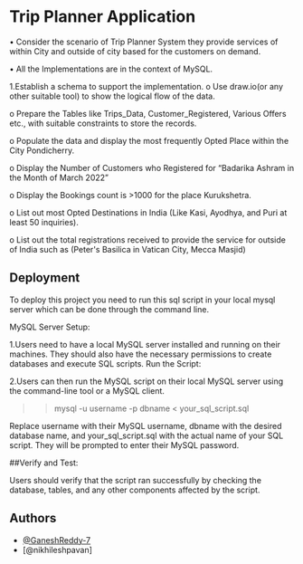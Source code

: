 
# Trip Planner Application

• Consider the scenario of Trip Planner System they provide services of within City and outside of city based for the customers on demand.

• All the Implementations are in the context of MySQL.

 1.Establish a schema to support the implementation.
o Use draw.io(or any other suitable tool) to show the logical flow of the data.

o Prepare the Tables like Trips_Data, Customer_Registered, Various Offers etc., with suitable constraints to store the records.

o Populate the data and display the most frequently Opted Place within the City Pondicherry.

o Display the Number of Customers who Registered for “Badarika Ashram in the Month of 
March 2022”

o Display the Bookings count is >1000 for the place Kurukshetra.

o List out most Opted Destinations in India (Like Kasi, Ayodhya, and Puri at least 50 inquiries).

o List out the total registrations received to provide the service for outside of India such as (Peter's Basilica in Vatican City, Mecca Masjid)



## Deployment

To deploy this project you need to run this sql script in your local mysql server which can be done through the command line.

MySQL Server Setup:

1.Users need to have a local MySQL server installed and running on their machines. They should also have the necessary permissions to create databases and execute SQL scripts.
Run the Script:

2.Users can then run the MySQL script on their local MySQL server using the command-line tool or a MySQL client.

>>mysql -u username -p dbname < your_sql_script.sql

Replace username with their MySQL username, dbname with the desired database name, and your_sql_script.sql with the actual name of your SQL script. They will be prompted to enter their MySQL password.

##Verify and Test:

Users should verify that the script ran successfully by checking the database, tables, and any other components affected by the script.




## Authors

- [@GaneshReddy-7](https://github.com/GaneshReddy-7)
- [@nikhileshpavan]


